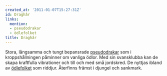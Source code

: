 ```yaml
---
created_at: '2011-01-07T15:27:31Z'
id: Draghâr
links:
  mention:
  - pseudodrakar
  - ödlefolket
title: Draghâr
---
```


Stora, långsamma och tungt bepansrade [pseudodrakar] som i kroppshållningen påminner om vanliga
ödlor. Med sin svansklubba kan de skapa kraftfulla vibrationer och till och med små jordskred. De
nyttjas ibland av [ödlefolket] som riddjur. Återfinns främst i djungel och sankmark.

  [pseudodrakar]: pseudodrakar
  [ödlefolket]: ödlefolket